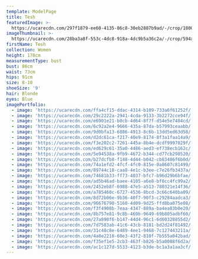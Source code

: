 ```yaml
---
template: ModelPage
title: Tesh
featuredImage: >-
  https://ucarecdn.com/297f1879-ee60-4135-86c8-30eb2887b9ad/-/crop/1800x1049/0,0/-/preview/
imageThumbnail: >-
  https://ucarecdn.com/28ba3a8f-553c-4dc8-918a-4dc9b5a36c2a/-/crop/594x809/118,16/-/preview/
firstName: Tesh
collection: Women
height: 178cm
measurementType: bust
bust: 86cm
waist: 73cm
hips: 91cm
size: 8-10
shoeSize: '9'
hair: Blonde
eyes: Blue
imagePortfolio:
  - image: 'https://ucarecdn.com/ffa4cf15-ddac-4314-b109-733a6f61252f/'
  - image: 'https://ucarecdn.com/29c2222a-2941-4cda-9133-3b2272cce94f/'
  - image: 'https://ucarecdn.com/e6901e21-b0cb-4d64-8f7f-d54e5e7404cd/'
  - image: 'https://ucarecdn.com/6c92a2e4-9666-435a-87da-b57993ceaabb/'
  - image: 'https://ucarecdn.com/9d0bfa13-6886-4913-8c6b-13dd5ed63d58/'
  - image: 'https://ucarecdn.com/d2dc61ca-f217-40e9-8174-8f3a1faa14a9/'
  - image: 'https://ucarecdn.com/f3e202c2-7261-445a-8b4e-dcdf9997029f/'
  - image: 'https://ucarecdn.com/ed629c61-35a0-4486-aed3-ef738ecb162c/'
  - image: 'https://ucarecdn.com/5e94538a-9fb9-4672-b344-cd77cb298520/'
  - image: 'https://ucarecdn.com/b27dcfb8-f148-4d44-b042-cb83486f6b0d/'
  - image: 'https://ucarecdn.com/74a1efd2-4fcf-4fc0-815e-0a8607c81499/'
  - image: 'https://ucarecdn.com/89744c18-caa8-4e1c-b3ee-c7e26fb3437a/'
  - image: 'https://ucarecdn.com/74681b33-ff73-4037-bfc7-b96d29b6bfae/'
  - image: 'https://ucarecdn.com/ad5b46ad-baee-4105-a6e8-bf0cc4fc99a2/'
  - image: 'https://ucarecdn.com/2452eb8f-6988-47e5-a513-780321e14f36/'
  - image: 'https://ucarecdn.com/a785460c-6727-4536-8bcd-3c66c640ba09/'
  - image: 'https://ucarecdn.com/8d72b06e-9b36-40f7-90f3-c29284aadca3/'
  - image: 'https://ucarecdn.com/96676790-5160-4d09-9d25-ffd8ba075e08/'
  - image: 'https://ucarecdn.com/f3f4908b-7eaa-4347-889a-ba4ea83b0e20/'
  - image: 'https://ucarecdn.com/8b757e81-9c8b-469b-9649-69b805adbf60/'
  - image: 'https://ucarecdn.com/27a898f6-b147-44d4-96c1-6d60328855d2/'
  - image: 'https://ucarecdn.com/7d7583ab-41c6-43cb-8181-bd2d24f81492/'
  - image: 'https://ucarecdn.com/31c48c8e-6489-4ee1-9468-7c127443211a/'
  - image: 'https://ucarecdn.com/4a8e2218-60e3-43f2-810f-7b555a042bad/'
  - image: 'https://ucarecdn.com/f35ef1e5-2cb3-463f-b826-b5a0088f6d2a/'
  - image: 'https://ucarecdn.com/ac1c127d-5533-4123-b3de-bc1a3a1aa3cf/'
---
```


